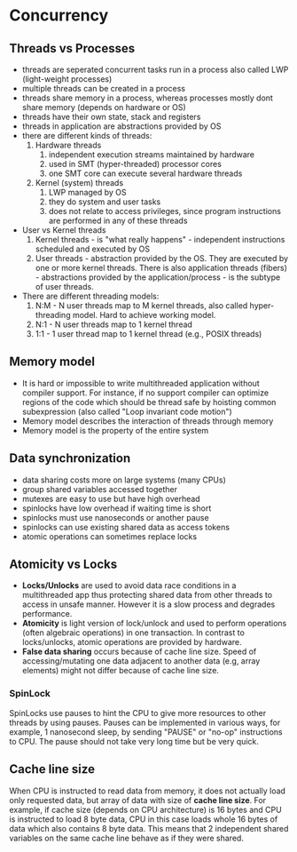# Concurrency
## Threads vs Processes
* threads are seperated concurrent tasks run in a process also called LWP (light-weight processes)
* multiple threads can be created in a process
* threads share memory in a process, whereas processes mostly dont share memory (depends on hardware or OS)
* threads have their own state, stack and registers
* threads in application are abstractions provided by OS
* there are different kinds of threads:
    1. Hardware threads
        1. independent execution streams maintained by hardware
        2. used in SMT (hyper-threaded) processor cores
        3. one SMT core can execute several hardware threads
    2. Kernel (system) threads
        1. LWP managed by OS
        2. they do system and user tasks
        3. does not relate to access privileges, since program instructions are performed in any of these threads
* User vs Kernel threads
    1. Kernel threads - is "what really happens" - independent instructions scheduled and executed by OS
    2. User threads - abstraction provided by the OS. They are executed by one or more kernel threads. There is also application threads (fibers) - abstractions provided by the application/process - is the subtype of user threads.
* There are different threading models:
    1. N:M - N user threads map to M kernel threads, also called hyper-threading model. Hard to achieve working model.
    2. N:1 - N user threads map to 1 kernel thread
    3. 1:1 - 1 user thread map to 1 kernel thread (e.g., POSIX threads)

## Memory model
* It is hard or impossible to write multithreaded application without compiler support. For instance, if no support compiler can optimize regions of the code which should be thread safe by hoisting common subexpression (also called "Loop invariant code motion")
* Memory model describes the interaction of threads through memory
* Memory model is the property of the entire system 

## Data synchronization
* data sharing costs more on large systems (many CPUs)
* group shared variables accessed together
* mutexes are easy to use but have high overhead
* spinlocks have low overhead if waiting time is short
* spinlocks must use nanoseconds or another pause
* spinlocks can use existing shared data as access tokens
* atomic operations can sometimes replace locks

## Atomicity vs Locks
* **Locks/Unlocks** are used to avoid data race conditions in a multithreaded app thus protecting shared data from other threads to access in unsafe manner. However it is a slow process and degrades performance.
* **Atomicity** is light version of lock/unlock and used to perform operations (often algebraic operations) in one transaction. In contrast to locks/unlocks, atomic operations are provided by hardware.
* **False data sharing** occurs because of cache line size. Speed of accessing/mutating one data adjacent to another data (e.g, array elements) might not differ because of cache line size.

### SpinLock
SpinLocks use pauses to hint the CPU to give more resources to other threads by using pauses. Pauses can be implemented in various ways, for example, 1 nanosecond sleep, by sending "PAUSE" or "no-op" instructions to CPU. The pause should not take very long time but be very quick.

## Cache line size
When CPU is instructed to read data from memory, it does not actually load only requested data, but array of data with size of **cache line size**. For example, if cache size (depends on CPU architecture) is 16 bytes and CPU is instructed to load 8 byte data, CPU in this case loads whole 16 bytes of data which also contains 8 byte data. This means that 2 independent shared variables on the same cache line behave as if they were shared.
